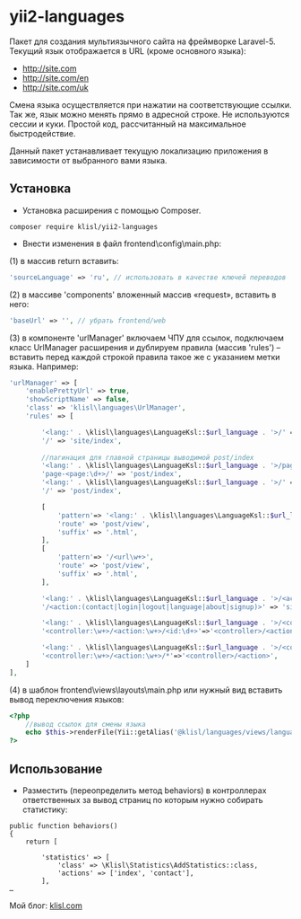 yii2-languages
=================

Пакет для создания мультиязычного сайта на фреймворке Laravel-5. Текущий язык отображается в URL (кроме основного языка):

* http://site.com
* http://site.com/en
* http://site.com/uk

Смена языка осуществляется при нажатии на соответствующие ссылки. Так же, язык можно менять прямо в адресной строке. Не используются сессии и куки. Простой код, рассчитанный на максимальное быстродействие.

Данный пакет устанавливает текущую локализацию приложения в зависимости от выбранного вами языка. 


  
Установка
------------------
* Установка расширения с помощью Composer.

```
composer require klisl/yii2-languages 
```


* Внести изменения в файл frontend\config\main.php:


(1)  в массив return вставить:
```php
'sourceLanguage' => 'ru', // использовать в качестве ключей переводов
```

(2) в массиве 'components' вложенный массив «request», вставить в него:
```php
'baseUrl' => '', // убрать frontend/web
```

(3) в компоненте 'urlManager' включаем ЧПУ для ссылок, подключаем класс UrlManager расширения 
и дублируем  правила (массив 'rules') – вставить перед каждой строкой правила такое же с указанием метки языка. Например:
```php
'urlManager' => [
	'enablePrettyUrl' => true,
	'showScriptName' => false,
	'class' => 'klisl\languages\UrlManager',
	'rules' => [

		'<lang:' . \klisl\languages\LanguageKsl::$url_language . '>/' => 'site/index',
		'/' => 'site/index',
	
		//пагинация для главной страницы выводимой post/index
		'<lang:' . \klisl\languages\LanguageKsl::$url_language . '>/page-<page:\d+>/' => 'post/index',
		'page-<page:\d+>/' => 'post/index',
		'<lang:' . \klisl\languages\LanguageKsl::$url_language . '>/' => 'post/index',
		'/' => 'post/index',

		[
			'pattern'=> '<lang:' . \klisl\languages\LanguageKsl::$url_language . '>/<url\w+>',
			'route' => 'post/view',
			'suffix' => '.html',
		],
		[
			'pattern'=> '/<url\w+>',
			'route' => 'post/view',
			'suffix' => '.html',
		],

		'<lang:' . \klisl\languages\LanguageKsl::$url_language . '>/<action:(contact|login|logout|language|about|signup)>' => 'site/<action>',
		'/<action:(contact|login|logout|language|about|signup)>' => 'site/<action>',

		'<lang:' . \klisl\languages\LanguageKsl::$url_language . '>/<controller:\w+>/<action:\w+>/<id:\d+>'=>'<controller>/<action>',
		'<controller:\w+>/<action:\w+>/<id:\d+>'=>'<controller>/<action>',

		'<lang:' . \klisl\languages\LanguageKsl::$url_language . '>/<controller:\w+>/<action:\w+>/*'=>'<controller>/<action>',
		'<controller:\w+>/<action:\w+>/*'=>'<controller>/<action>',
	]
],
```

(4) в шаблон frontend\views\layouts\main.php или нужный вид вставить вывод переключения языков:
```php
<?php
    //вывод ссылок для смены языка
    echo $this->renderFile(Yii::getAlias('@klisl/languages/views/language.php'));
?>
```





Использование
-------------

* Разместить (переопределить метод behaviors) в контроллерах ответственных за вывод страниц по которым нужно собирать статистику:
```
public function behaviors()
{
    return [

        'statistics' => [
            'class' => \Klisl\Statistics\AddStatistics::class,
            'actions' => ['index', 'contact'],
        ],
…

```


Мой блог: [klisl.com](http://klisl.com)  